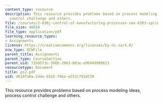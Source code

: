 ```yaml
---
content_type: resource
description: This resource provides problems based on process modeling ideas, process
  control challenge and others.
file: /courses/2-830j-control-of-manufacturing-processes-sma-6303-spring-2008/d610fa6a2d4eb51579bae253c792d728_ps2.pdf
file_size: 46018
file_type: application/pdf
learning_resource_types:
- Assignments
license: https://creativecommons.org/licenses/by-nc-sa/4.0/
ocw_type: OCWFile
parent_title: Assignments
parent_type: CourseSection
parent_uid: 71b95f3c-366b-2063-b03e-e96949909613
resourcetype: Document
title: ps2.pdf
uid: d610fa6a-2d4e-b515-79ba-e253c792d728
---
```

This resource provides problems based on process modeling ideas, process control challenge and others.
